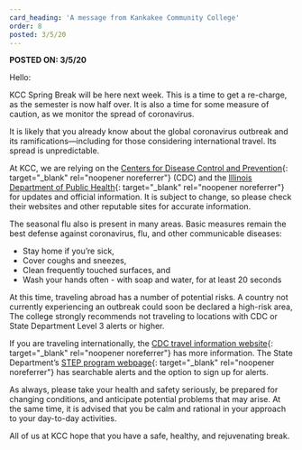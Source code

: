 ```yaml
---
card_heading: 'A message from Kankakee Community College'
order: 8
posted: 3/5/20
---
```


<p><strong>POSTED ON: 3/5/20</strong></p>

Hello:

KCC Spring Break will be here next week. This is a time to get a re-charge, as the semester is now half over. It is also a time for some measure of caution, as we monitor the spread of coronavirus.

It is likely that you already know about the global coronavirus outbreak and its ramifications—including for those considering international travel. Its spread is unpredictable.

At KCC, we are relying on the [Centers for Disease Control and Prevention](https://www.cdc.gov/coronavirus/2019-ncov/index.html){: target="_blank" rel="noopener noreferrer"} (CDC) and the [Illinois Department of Public Health](http://www.dph.illinois.gov/topics-services/diseases-and-conditions/diseases-a-z-list/coronavirus){: target="_blank" rel="noopener noreferrer"} for updates and official information. It is subject to change, so please check their websites and other reputable sites for accurate information.

The seasonal flu also is present in many areas. Basic measures remain the best defense against coronavirus, flu, and other communicable diseases:
- Stay home if you’re sick,
- Cover coughs and sneezes,
- Clean frequently touched surfaces, and
- Wash your hands often - with soap and water, for at least 20 seconds

At this time, traveling abroad has a number of potential risks. A country not currently experiencing an outbreak could soon be declared a high-risk area, The college strongly recommends not traveling to locations with CDC or State Department Level 3 alerts or higher.

If you are traveling internationally, the [CDC travel information website](https://www.cdc.gov/coronavirus/2019-ncov/travelers/index.html){: target="_blank" rel="noopener noreferrer"} has more information. The State Department’s [STEP program webpage](https://travel.state.gov/content/travel/en/international-travel/before-you-go/step.html){: target="_blank" rel="noopener noreferrer"} has searchable alerts and the option to sign up for alerts.

As always, please take your health and safety seriously, be prepared for changing conditions, and anticipate potential problems that may arise. At the same time, it is advised that you be calm and rational in your approach to your day-to-day activities.

All of us at KCC hope that you have a safe, healthy, and rejuvenating break.

